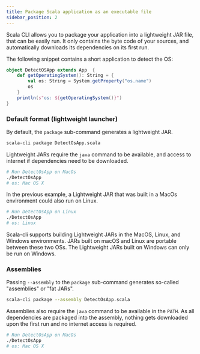 ```yaml
---
title: Package Scala application as an executable file
sidebar_position: 2
---
```


Scala CLI allows you to package your application into a lightweight JAR file, that can be easily run.
It only contains the byte code of your sources, and automatically downloads its dependencies on its first run.

The following snippet contains a short application to detect the OS:
```scala title=DetectOsApp.scala
object DetectOSApp extends App  {
    def getOperatingSystem(): String = {
        val os: String = System.getProperty("os.name")
        os
    }
    println(s"os: ${getOperatingSystem()}")
}
```

### Default format (lightweight launcher)

By default, the `package` sub-command generates a lightweight JAR.

```bash
scala-cli package DetectOsApp.scala
```

<!-- Expected:
Wrote DetectOsApp, run it with
  ./DetectOsApp
-->

Lightweight JARs require the `java` command to be available, and access to internet if dependencies need to be downloaded.

```bash
# Run DetectOsApp on MacOs
./DetectOsApp
# os: Mac OS X
```

In the previous example, a Lightweight JAR that was built in a MacOs environment could also run on Linux.

```bash
# Run DetectOsApp on Linux
./DetectOsApp
# os: Linux
```

Scala-cli supports building Lightweight JARs in the MacOS, Linux, and Windows environments.
JARs built on macOS and Linux are portable between these two OSs. The Lightweight JARs built on Windows can only be run on Windows.


### Assemblies
Passing `--assembly` to the `package` sub-command generates so-called "assemblies" or "fat JARs".

```bash
scala-cli package --assembly DetectOsApp.scala
```

Assemblies also require the `java` command to be available in the `PATH`. As all dependencies are packaged into the assembly, nothing gets downloaded upon the first run and no internet access is required.

```bash
# Run DetectOsApp on MacOs
./DetectOsApp
# os: Mac OS X
```
